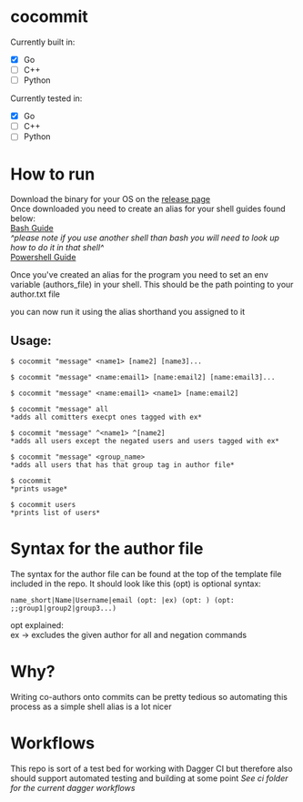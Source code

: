 # cocommit
Currently built in:
- [x] Go
- [ ] C++
- [ ] Python

Currently tested in:
- [x] Go
- [ ] C++
- [ ] Python

# How to run
Download the binary for your OS on the [release page](https://github.com/Slug-Boi/cocommit/releases)  
Once downloaded you need to create an alias for your shell guides found below:  
[Bash Guide](https://linuxize.com/post/how-to-create-bash-aliases/)  
*^please note if you use another shell than bash you will need to look up how to do it in that shell^*  
[Powershell Guide](https://learn.microsoft.com/en-us/powershell/module/microsoft.powershell.utility/set-alias?view=powershell-7.4)  

Once you've created an alias for the program you need to set an env variable (authors_file) in your shell. This should be the path pointing to your author.txt file   

you can now run it using the alias shorthand you assigned to it 
## Usage:
```
$ cocommit "message" <name1> [name2] [name3]...

$ cocommit "message" <name:email1> [name:email2] [name:email3]...

$ cocommit "message" <name:email1> <name1> [name:email2]

$ cocommit "message" all
*adds all comitters execpt ones tagged with ex*

$ cocommit "message" ^<name1> ^[name2]
*adds all users except the negated users and users tagged with ex*

$ cocommit "message" <group_name>
*adds all users that has that group tag in author file*

$ cocommit
*prints usage*

$ cocommit users
*prints list of users*
```

# Syntax for the author file
The syntax for the author file can be found at the top of the template file included in the repo. It should look like this (opt) is optional syntax:  
```
name_short|Name|Username|email (opt: |ex) (opt: ) (opt: ;;group1|group2|group3...)
```
opt explained:  
ex -> excludes the given author for all and negation commands

# Why?
Writing co-authors onto commits can be pretty tedious so automating this process as a simple shell alias is a lot nicer

# Workflows
This repo is sort of a test bed for working with Dagger CI but therefore also should support automated testing and building at some point 
*See ci folder for the current dagger workflows*

